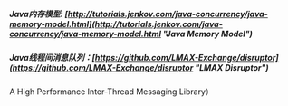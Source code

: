 ##### Java内存模型: [http://tutorials.jenkov.com/java-concurrency/java-memory-model.html](http://tutorials.jenkov.com/java-concurrency/java-memory-model.html "Java Memory Model") 

##### Java线程间消息队列：[https://github.com/LMAX-Exchange/disruptor](https://github.com/LMAX-Exchange/disruptor "LMAX Disruptor")  
A High Performance Inter-Thread Messaging Library）

